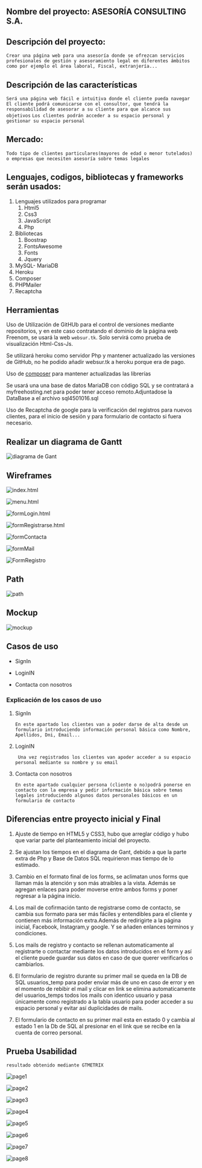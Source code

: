 ## Nombre del proyecto: ASESORÍA CONSULTING S.A.

## Descripción del proyecto:

`Crear una página web para una asesoría donde se ofrezcan servicios profesionales de gestión y asesoramiento legal en diferentes ámbitos como por ejemplo el área laboral, Fiscal, extranjería...`

## Descripción de las características

`Será una página web fácil e intuitiva donde el cliente pueda navegar`
`El cliente podrá comunicarse con el consultor, que tendrá la responsabilidad de asesorar a su cliente para que alcance sus objetivos`
`Los clientes podrán acceder a su espacio personal y gestionar su espacio personal `

## Mercado:

`Todo tipo de clientes particulares(mayores de edad o menor tutelados) o empresas que necesiten asesoría sobre temas legales `

## Lenguajes, codigos, bibliotecas y frameworks serán usados:

1. Lenguajes utilizados para programar
   1. Html5
   2. Css3
   3. JavaScript
   4. Php
2. Bibliotecas
   1. Boostrap
   2. FontsAwesome
   3. Fonts
   4. Jquery
3. MySQL- MariaDB
4. Heroku
5. Composer
6. PHPMailer
7. Recaptcha

## Herramientas

Uso de Utilización de GitHUb para el control de versiones mediante repositorios, y en este caso contratando el dominio de la página web Freenom, se usará la web `websur.tk`. Solo servirá como prueba de visualización Html-Css-Js.

Se utilizará heroku como servidor Php y mantener actualizado las versiones de GitHub, no he podido añadir websur.tk a heroku porque era de pago.

Uso de [composer](https://getcomposer.org/) para mantener actualizadas las librerías

Se usará una una base de datos MariaDB con código SQL y se contratará a myfreehosting.net para poder tener acceso remoto.Adjuntadose la DataBase a el archivo sql4501016.sql

Uso de Recaptcha de google para la verificación del registros para nuevos clientes, para el inicio de sesión y para formulario de contacto si fuera necesario.

## Realizar un diagrama de Gantt

![diagrama de Gant ](./img/gantFinal.png)

## Wireframes

![index.html ](./img/indexHtml.png)

![menu.html ](./img/menuHtml.png)

![formLogin.html ](./img/loginFinal.png)

![formRegistrarse.html ](./img/registrarseFinalHtml.png)

![formContacta ](./img/contactaHtml.png)

![formMail ](./img/mailContacta.png)

![FormRegistro ](./img/mailRegistra.png)

## Path

![path ](./img/pathFinal.png)

## Mockup

![mockup ](./img/mockupdef.png)

## Casos de uso

- SignIn

- LoginIN

- Contacta con nosotros

### Explicación de los casos de uso

1. SignIn

   `En este apartado los clientes van a poder darse de alta desde un formulario introduciendo información personal básica como Nombre, Apellidos, Dni, Email...`

2. LoginIN

   ` Una vez registrados los clientes van apoder acceder a su espacio personal mediante su nombre y su email`

3. Contacta con nosotros

   `En este apartado cualquier persona (cliente o no)podrá ponerse en contacto con la empresa y pedir información básica sobre temas legales introduciendo algunos datos personales básicos en un formulario de contacto`

## Diferencias entre proyecto inicial y Final

1. Ajuste de tiempo en HTML5 y CSS3, hubo que arreglar código y hubo que variar parte del planteamiento inicial del proyecto.

2. Se ajustan los tiempos en el diagrama de Gant, debido a que la parte extra de Php y Base de Datos SQL requirieron mas tiempo de lo estimado.

3. Cambio en el formato final de los forms, se aclimatan unos forms que llaman más la atención y son más atraibles a la vista. Además se agregan enlaces para poder moverse entre ambos forms y poner regresar a la página inicio.

4. Los mail de cofirmación tanto de registrarse como de contacto, se cambia sus formato para ser más fáciles y entendibles para el cliente y contienen más información extra.Además de redirigirte a la página inicial, Facebook, Instagram,y google. Y se añaden enlances terminos y condiciones.

5. Los mails de registro y contacto se rellenan automaticamente al registrarte o contactar mediante los datos introducidos en el form y así el cliente puede guardar sus datos en caso de que querer verificarlos o cambiarlos.

6. El formulario de registro durante su primer mail se queda en la DB de SQL usuarios_temp para poder enviar más de uno en caso de error y en el momento de rebibir el mail y clicar en link se elimina automaticamente del usuarios_temps todos los mails con identico usuario y pasa únicamente como registrado a la tabla usuario para poder acceder a su espacio personal y evitar así duplicidades de mails.

7. El formulario de contacto en su primer mail esta en estado 0 y cambia al estado 1 en la Db de SQL al presionar en el link que se recibe en la cuenta de correo personal.

## Prueba Usabilidad

`resultado obtenido mediante GTMETRIX`

![page1 ](./img/page1.png)

![page2 ](./img/page2.png)

![page3 ](./img/page3.png)

![page4 ](./img/page4.png)

![page5 ](./img/page5.png)

![page6 ](./img/page6.png)

![page7 ](./img/page7.png)

![page8 ](./img/page8.png)
